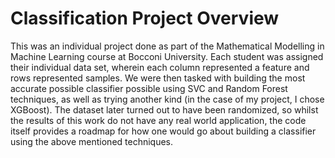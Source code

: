 # Classification Project Overview 
This was an individual project done as part of the Mathematical Modelling in Machine Learning course at Bocconi University. Each student was assigned their individual data set, wherein each column represented a feature and rows represented samples. We were then tasked with building the most accurate possible classifier possible using SVC and Random Forest techniques, as well as trying another kind (in the case of my project, I chose XGBoost). The dataset later turned out to have been randomized, so whilst the results of this work do not have any real world application, the code itself provides a roadmap for how one would go about building a classifier using the above mentioned techniques.


